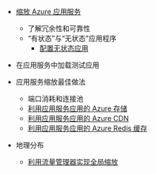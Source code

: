 * [缩放 Azure 应用服务](../articles/app-service/web-sites-scale.md)
  
  * 了解冗余性和可靠性
  * “有状态”与“无状态”应用程序
    * [配置无状态应用](https://azure.microsoft.com/blog/disabling-arrs-instance-affinity-in-windows-azure-web-sites/)
* 在应用服务中加载测试应用   
* 应用服务缩放最佳做法
  
  * 端口消耗和连接池
  * [利用应用服务应用的 Azure 存储](../articles/storage/blobs/storage-dotnet-how-to-use-blobs.md)
  * [利用应用服务应用的 Azure CDN](../articles/cdn/cdn-overview.md)
  * [利用应用服务应用的 Azure Redis 缓存](../articles/redis-cache/cache-dotnet-how-to-use-azure-redis-cache.md)
* 地理分布
  
  * [利用流量管理器实现全局缩放](../articles/traffic-manager/traffic-manager-overview.md)

